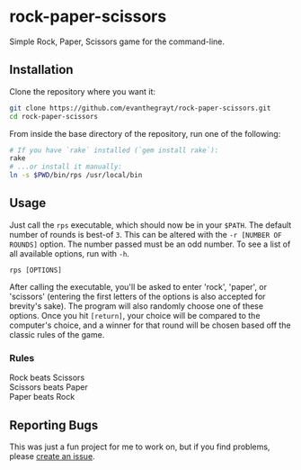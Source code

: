 # rock-paper-scissors
Simple Rock, Paper, Scissors game for the command-line.

## Installation
Clone the repository where you want it:
```sh
git clone https://github.com/evanthegrayt/rock-paper-scissors.git
cd rock-paper-scissors
```
From inside the base directory of the repository, run one of the following:
```sh
# If you have `rake` installed (`gem install rake`):
rake
# ...or install it manually:
ln -s $PWD/bin/rps /usr/local/bin
```

## Usage
Just call the `rps` executable, which should now be in your `$PATH`.
The default number of rounds is best-of `3`. This can be altered with the
`-r [NUMBER OF ROUNDS]` option. The number passed must be an odd number. To see
a list of all available options, run with `-h`.
```
rps [OPTIONS]
```
After calling the executable, you'll be asked to enter 'rock', 'paper', or
'scissors' (entering the first letters of the options is also accepted for
brevity's sake). The program will also randomly choose one of these options.
Once you hit `[return]`, your choice will be compared to the computer's choice,
and a winner for that round will be chosen based off the classic rules of the
game.

### Rules
Rock beats Scissors    
Scissors beats Paper    
Paper beats Rock

## Reporting Bugs
This was just a fun project for me to work on, but if you find problems, please
[create an
issue](https://github.com/evanthegrayt/rock-paper-scissors/issues/new).

